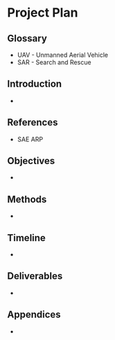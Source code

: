 <h1>Project Plan</h1>
<h2>Glossary</h2>
<ul>
  <li>UAV - Unmanned Aerial Vehicle</li>
  <li>SAR - Search and Rescue</li>
</ul>

<h2>Introduction</h2>
<ul>
  <li></li>
</ul>

<h2>References</h2>
<ul>
  <li>SAE ARP</li>
</ul>

<h2>Objectives</h2>
<ul>
  <li></li>
</ul>

<h2>Methods</h2>
<ul>
  <li></li>
</ul>

<h2>Timeline</h2>
<ul>
  <li></li>
</ul>

<h2>Deliverables</h2>
<ul>
  <li></li>
</ul>

<h2>Appendices</h2>
<ul>
  <li></li>
</ul>
